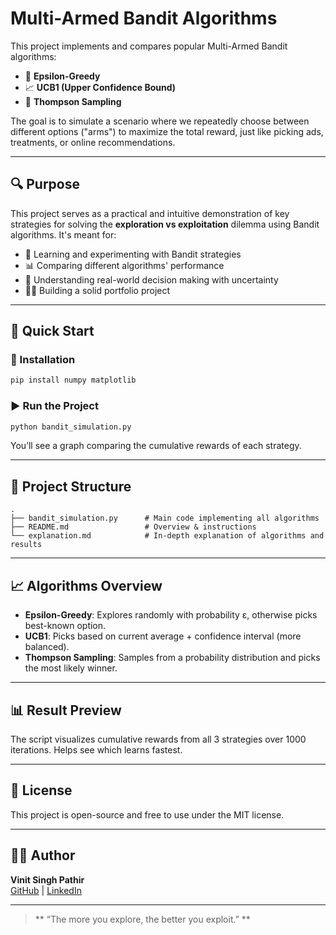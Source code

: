 # Multi-Armed Bandit Algorithms

This project implements and compares popular Multi-Armed Bandit algorithms:

- 🎯 **Epsilon-Greedy**
- 📈 **UCB1 (Upper Confidence Bound)**
- 🎲 **Thompson Sampling**

The goal is to simulate a scenario where we repeatedly choose between different options ("arms") to maximize the total reward, just like picking ads, treatments, or online recommendations.

---

## 🔍 Purpose

This project serves as a practical and intuitive demonstration of key strategies for solving the **exploration vs exploitation** dilemma using Bandit algorithms. It's meant for:

- 📘 Learning and experimenting with Bandit strategies
- 📊 Comparing different algorithms' performance
- 🧠 Understanding real-world decision making with uncertainty
- 🧑‍💻 Building a solid portfolio project

---

## 🚀 Quick Start

### 🔧 Installation
```bash
pip install numpy matplotlib
```

### ▶️ Run the Project
```bash
python bandit_simulation.py
```
You’ll see a graph comparing the cumulative rewards of each strategy.

---

## 📂 Project Structure

```
.
├── bandit_simulation.py      # Main code implementing all algorithms
├── README.md                 # Overview & instructions
└── explanation.md            # In-depth explanation of algorithms and results
```

---

## 📈 Algorithms Overview

- **Epsilon-Greedy**: Explores randomly with probability ε, otherwise picks best-known option.
- **UCB1**: Picks based on current average + confidence interval (more balanced).
- **Thompson Sampling**: Samples from a probability distribution and picks the most likely winner.

---

## 📊 Result Preview
The script visualizes cumulative rewards from all 3 strategies over 1000 iterations. Helps see which learns fastest.

---

## 📘 License
This project is open-source and free to use under the MIT license.

---

## 🙋‍♂️ Author
**Vinit Singh Pathir**  
[GitHub](https://github.com/Vinit-4689) | [LinkedIn](www.linkedin.com/in/vinit-singh-cse)

---

>** “The more you explore, the better you exploit.” **

